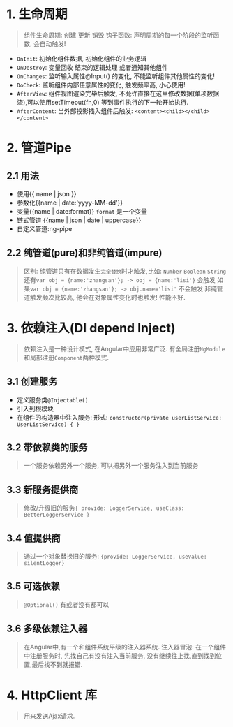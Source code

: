 # 1. 生命周期
> 组件生命周期: 创建 更新 销毁
> 钩子函数: 声明周期的每一个阶段的监听函数, 会自动触发!
* `OnInit`: 初始化组件数据, 初始化组件的业务逻辑
* `OnDestroy`: 变量回收 结束的逻辑处理 或者通知其他组件
* `OnChanges`: 监听输入属性@Input() 的变化, 不能监听组件其他属性的变化!
* `DoCheck`: 监听组件内部任意属性的变化, 触发频率高, 小心使用!
* `AfterView`: 组件视图渲染完毕后触发, 不允许直接在这里修改数据(单项数据流),可以使用setTimeout(fn,0) 等到事件执行的下一轮开始执行.
* `AfterContent`: 当外部投影插入组件后触发: `<content><child></child></content>`
# 2. 管道Pipe
## 2.1 用法
* 使用{{ name | json }}
* 参数化{{name | date:'yyyy-MM-dd'}}
* 变量{{name | date:format}} `format` 是一个变量
* 链式管道 {{name | json | date | uppercase}}
* 自定义管道:ng-pipe
## 2.2 纯管道(pure)和非纯管道(impure)
>区别: 纯管道只有在数据发生`完全替换`时才触发,比如: `Number` `Boolean` `String` 
> 还有`var obj = {name:'zhangsan'}; -> obj = {name:'lisi'}` 会触发
> 如果`var obj = {name:'zhangsan'}; -> obj.name='lisi'` 不会触发
> 非纯管道触发频次比较高, 他会在对象属性变化时也触发! 性能不好.
# 3. 依赖注入(DI depend Inject)
> 依赖注入是一种设计模式, 在Angular中应用非常广泛.
> 有全局注册`NgModule`和局部注册`Component`两种模式.
## 3.1 创建服务
* 定义服务类`@Injectable()`
* 引入到根模块
* 在组件的构造器中注入服务: 形式: `constructor(private userListService: UserListService) { }`
## 3.2 带依赖类的服务
> 一个服务依赖另外一个服务, 可以把另外一个服务注入到当前服务
## 3.3 新服务提供商
> 修改/升级旧的服务`{ provide: LoggerService, useClass: BetterLoggerService }`
## 3.4 值提供商
> 通过一个对象替换旧的服务: `{provide: LoggerService, useValue: silentLogger}`
## 3.5 可选依赖
>`@Optional()` 有或者没有都可以
## 3.6 多级依赖注入器
> 在Angular中,有一个和组件系统平级的注入器系统.
> 注入器冒泡: 在一个组件中注册服务时, 先找自己有没有注入当前服务, 没有继续往上找,直到找到位置,最后找不到就报错.
# 4. HttpClient 库
> 用来发送Ajax请求.
